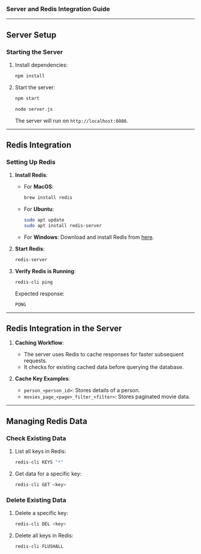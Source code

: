 ### Server and Redis Integration Guide

---

## **Server Setup**

### **Starting the Server**
1. Install dependencies:
   ```bash
   npm install
   ```
2. Start the server:
   ```bash
   npm start
   ```
   ```bash
   node server.js
   ```
   The server will run on `http://localhost:8080`.

---

## **Redis Integration**

### **Setting Up Redis**
1. **Install Redis**:
   - For **MacOS**:
     ```bash
     brew install redis
     ```
   - For **Ubuntu**:
     ```bash
     sudo apt update
     sudo apt install redis-server
     ```
   - For **Windows**:
     Download and install Redis from [here](https://github.com/microsoftarchive/redis/releases).

2. **Start Redis**:
   ```bash
   redis-server
   ```

3. **Verify Redis is Running**:
   ```bash
   redis-cli ping
   ```
   Expected response:
   ```
   PONG
   ```

---

## **Redis Integration in the Server**

1. **Caching Workflow**:
   - The server uses Redis to cache responses for faster subsequent requests.
   - It checks for existing cached data before querying the database.

2. **Cache Key Examples**:
   - `person_<person_id>`: Stores details of a person.
   - `movies_page_<page>_filter_<filter>`: Stores paginated movie data.

---

## **Managing Redis Data**

### **Check Existing Data**
1. List all keys in Redis:
   ```bash
   redis-cli KEYS "*"
   ```

2. Get data for a specific key:
   ```bash
   redis-cli GET <key>
   ```

### **Delete Existing Data**
1. Delete a specific key:
   ```bash
   redis-cli DEL <key>
   ```

2. Delete all keys in Redis:
   ```bash
   redis-cli FLUSHALL
   ```

